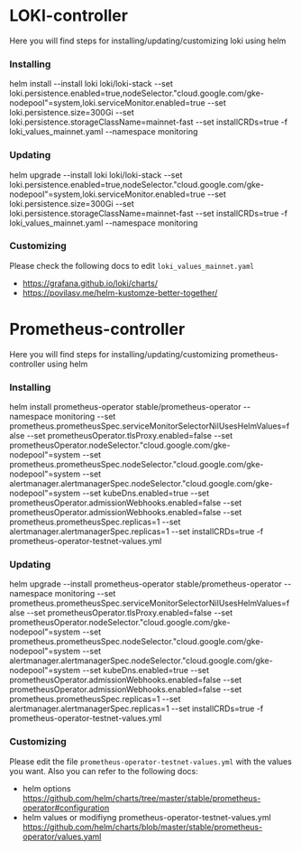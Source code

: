 # LOKI-controller


Here you will find steps for installing/updating/customizing loki using helm


### Installing

helm install --install loki loki/loki-stack  --set loki.persistence.enabled=true,nodeSelector."cloud\.google\.com/gke-nodepool"=system,loki.serviceMonitor.enabled=true --set loki.persistence.size=300Gi --set loki.persistence.storageClassName=mainnet-fast --set installCRDs=true -f loki_values_mainnet.yaml
 --namespace monitoring


### Updating

helm upgrade --install loki loki/loki-stack  --set loki.persistence.enabled=true,nodeSelector."cloud\.google\.com/gke-nodepool"=system,loki.serviceMonitor.enabled=true --set loki.persistence.size=300Gi --set loki.persistence.storageClassName=mainnet-fast --set installCRDs=true -f loki_values_mainnet.yaml
 --namespace monitoring


### Customizing

Please check the following docs to edit `loki_values_mainnet.yaml`

- https://grafana.github.io/loki/charts/
- https://povilasv.me/helm-kustomze-better-together/



# Prometheus-controller


Here you will find steps for installing/updating/customizing prometheus-controller using helm


### Installing


helm install prometheus-operator stable/prometheus-operator --namespace monitoring --set prometheus.prometheusSpec.serviceMonitorSelectorNilUsesHelmValues=false --set prometheusOperator.tlsProxy.enabled=false --set prometheusOperator.nodeSelector."cloud\.google\.com/gke-nodepool"=system --set prometheus.prometheusSpec.nodeSelector."cloud\.google\.com/gke-nodepool"=system --set alertmanager.alertmanagerSpec.nodeSelector."cloud\.google\.com/gke-nodepool"=system --set kubeDns.enabled=true --set prometheusOperator.admissionWebhooks.enabled=false  --set prometheusOperator.admissionWebhooks.enabled=false --set prometheus.prometheusSpec.replicas=1 --set alertmanager.alertmanagerSpec.replicas=1 --set installCRDs=true -f prometheus-operator-testnet-values.yml


### Updating


helm upgrade --install prometheus-operator stable/prometheus-operator --namespace monitoring --set prometheus.prometheusSpec.serviceMonitorSelectorNilUsesHelmValues=false --set prometheusOperator.tlsProxy.enabled=false --set prometheusOperator.nodeSelector."cloud\.google\.com/gke-nodepool"=system --set prometheus.prometheusSpec.nodeSelector."cloud\.google\.com/gke-nodepool"=system --set alertmanager.alertmanagerSpec.nodeSelector."cloud\.google\.com/gke-nodepool"=system --set kubeDns.enabled=true --set prometheusOperator.admissionWebhooks.enabled=false  --set prometheusOperator.admissionWebhooks.enabled=false --set prometheus.prometheusSpec.replicas=1 --set alertmanager.alertmanagerSpec.replicas=1 --set installCRDs=true -f prometheus-operator-testnet-values.yml


### Customizing


Please edit the file `prometheus-operator-testnet-values.yml` with the values you want. Also you can refer to the following docs:

- helm options https://github.com/helm/charts/tree/master/stable/prometheus-operator#configuration
- helm values or modifiyng prometheus-operator-testnet-values.yml https://github.com/helm/charts/blob/master/stable/prometheus-operator/values.yaml
